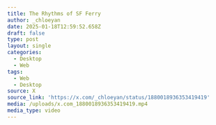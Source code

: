```yaml
---
title: The Rhythms of SF Ferry
author: _chloeyan
date: 2025-01-18T12:59:52.658Z
draft: false
type: post
layout: single
categories:
  - Desktop
  - Web
tags:
  - Web
  - Desktop
source: X
source_link: 'https://x.com/_chloeyan/status/1880018936353419419'
media: /uploads/x.com_1880018936353419419.mp4
media_type: video
---
```


